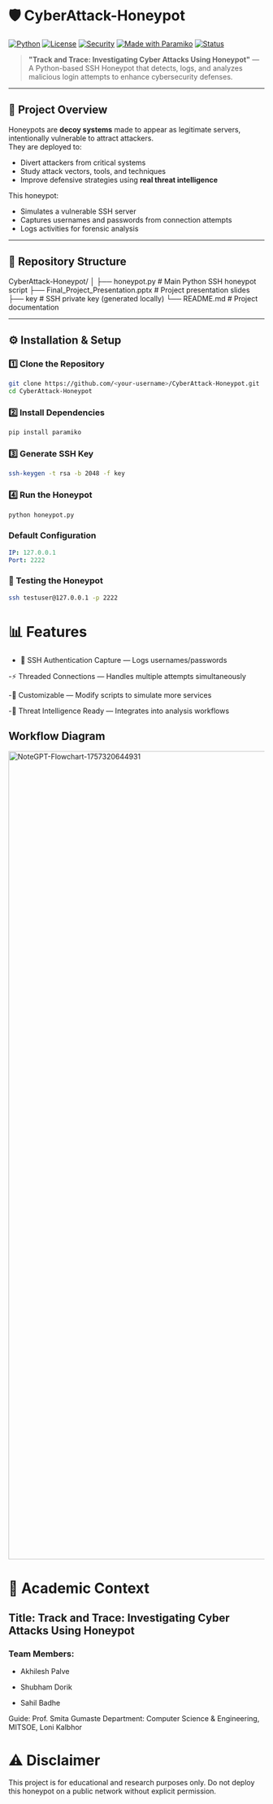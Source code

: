 # 🛡️ CyberAttack-Honeypot

[![Python](https://img.shields.io/badge/Python-3.x-blue.svg)](https://www.python.org/)
[![License](https://img.shields.io/badge/License-MIT-green.svg)](LICENSE)
[![Security](https://img.shields.io/badge/Security-Research%20Project-orange.svg)](#)
[![Made with Paramiko](https://img.shields.io/badge/Made%20with-Paramiko-yellow.svg)](http://www.paramiko.org/)
[![Status](https://img.shields.io/badge/Status-Completed-brightgreen.svg)](#)

> **"Track and Trace: Investigating Cyber Attacks Using Honeypot"** — A Python-based SSH Honeypot that detects, logs, and analyzes malicious login attempts to enhance cybersecurity defenses.

---

## 📜 Project Overview
Honeypots are **decoy systems** made to appear as legitimate servers, intentionally vulnerable to attract attackers.  
They are deployed to:
- Divert attackers from critical systems  
- Study attack vectors, tools, and techniques  
- Improve defensive strategies using **real threat intelligence**  

This honeypot:
- Simulates a vulnerable SSH server
- Captures usernames and passwords from connection attempts
- Logs activities for forensic analysis

---

## 📂 Repository Structure
CyberAttack-Honeypot/
│
├── honeypot.py # Main Python SSH honeypot script
├── Final_Project_Presentation.pptx # Project presentation slides
├── key # SSH private key (generated locally)
└── README.md # Project documentation

---

## ⚙️ Installation & Setup

### 1️⃣ Clone the Repository
```bash
git clone https://github.com/<your-username>/CyberAttack-Honeypot.git
cd CyberAttack-Honeypot
```
### 2️⃣ Install Dependencies
```bash
pip install paramiko
```
### 3️⃣ Generate SSH Key
```bash
ssh-keygen -t rsa -b 2048 -f key
```
### 4️⃣ Run the Honeypot
```bash
python honeypot.py
```
### Default Configuration
```yaml
IP: 127.0.0.1
Port: 2222
```

### 🧪 Testing the Honeypot
```bash
ssh testuser@127.0.0.1 -p 2222
```
# 📊 Features

- 🔐 SSH Authentication Capture — Logs usernames/passwords

-⚡ Threaded Connections — Handles multiple attempts simultaneously

-🎯 Customizable — Modify scripts to simulate more services

-📡 Threat Intelligence Ready — Integrates into analysis workflows


## Workflow Diagram
<img width="2816" height="1592" alt="NoteGPT-Flowchart-1757320644931" src="https://github.com/user-attachments/assets/127c5ffa-ffc2-4069-b3d3-33e607575907" />

# 📌 Academic Context

## Title: Track and Trace: Investigating Cyber Attacks Using Honeypot
### Team Members:

- Akhilesh Palve

- Shubham Dorik 

- Sahil Badhe

Guide: Prof. Smita Gumaste
Department: Computer Science & Engineering, MITSOE, Loni Kalbhor


# ⚠️ Disclaimer

This project is for educational and research purposes only.
Do not deploy this honeypot on a public network without explicit permission.


